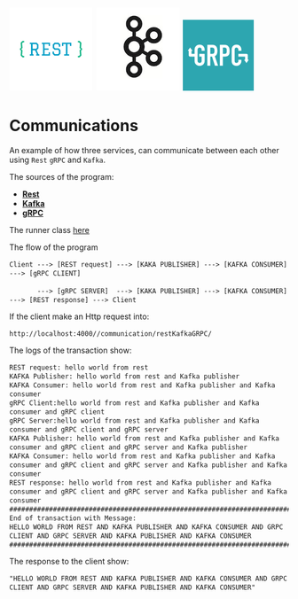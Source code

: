 #  ![My image](../../img/REST.png)  ![My image](../../img/kafkalogo.jpg) ![My image](../../img/grpc.png)   

# Communications

An example of how three services, can communicate between each other using `Rest` `gRPC` and `Kafka`.

The sources of the program:

* **[Rest](src/rest)**
* **[Kafka](src/kafka)**
* **[gRPC](src/gRPC)**

The runner class [here](src/CommunicationRunner_test.go)

The flow of the program
````
Client ---> [REST request] ---> [KAKA PUBLISHER] ---> [KAFKA CONSUMER] ---> [gRPC CLIENT]

       ---> [gRPC SERVER]  ---> [KAKA PUBLISHER] ---> [KAFKA CONSUMER] ---> [REST response] ---> Client
````

If the client make an Http request into:

```
http://localhost:4000//communication/restKafkaGRPC/
```

The logs of the transaction show:

```
REST request: hello world from rest 
KAFKA Publisher: hello world from rest and Kafka publisher 
KAFKA Consumer: hello world from rest and Kafka publisher and Kafka consumer 
gRPC Client:hello world from rest and Kafka publisher and Kafka consumer and gRPC client 
gRPC Server:hello world from rest and Kafka publisher and Kafka consumer and gRPC client and gRPC server 
KAFKA Publisher: hello world from rest and Kafka publisher and Kafka consumer and gRPC client and gRPC server and Kafka publisher 
KAFKA Consumer: hello world from rest and Kafka publisher and Kafka consumer and gRPC client and gRPC server and Kafka publisher and Kafka consumer 
REST response: hello world from rest and Kafka publisher and Kafka consumer and gRPC client and gRPC server and Kafka publisher and Kafka consumer 
############################################################################################
End of transaction with Message:
HELLO WORLD FROM REST AND KAFKA PUBLISHER AND KAFKA CONSUMER AND GRPC CLIENT AND GRPC SERVER AND KAFKA PUBLISHER AND KAFKA CONSUMER
############################################################################################

```

The response to the client show:

```
"HELLO WORLD FROM REST AND KAFKA PUBLISHER AND KAFKA CONSUMER AND GRPC CLIENT AND GRPC SERVER AND KAFKA PUBLISHER AND KAFKA CONSUMER"
```